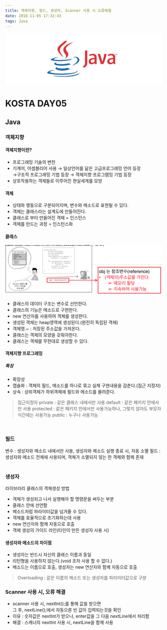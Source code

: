 ```yaml
---
title: 객체지향, 필드, 생성자, Scanner 사용 시 오류해결
date: 2018-11-05 17:32:43
tags: Java
---
```


![Java](/images/javaimage.png)
# KOSTA DAY05
## Java

### 객체지향
#### 객체지향이란?
- 프로그래밍 기술의 변천
- 기계어, 어셈블리어 사용 → 일상언어를 닮은 고급프로그래밍 언어 등장   
→구조적 프로그래밍 기법 등장 → 객체지향 프로그램밍 기법 등장
- 상호작용하는 객체들로 이루어진 현실세계를 모방

#### 객체
- 상태와 행동으로 구분되어지며, 변수와 메소드로 표현될 수 있다.
- 객체는 클래스라는 설계도에 만들어진다.
- 클래스로 부터 만들어진 객체 = 인스턴스
- 객체를 만드는 과정 = 인스턴스화

#### 클래스
![Java](/images/java/java05-01.png)
- 클래스의 데이터 구조는 변수로 선언한다.
- 클래스의 기능은 메소드로 구현한다.
- new 연산자를 사용하여 객체를 생성한다.
- 생성된 객체는 heap영역에 생성된다.(완전히 독립된 객체)
- 객체명.~ : 저장된 주소값을 가져온다.
- 클래스는 객체의 모양을 갖춰야한다.
- 클래스는 객체를 무한대로 생성할 수 있다.

#### 객체지향 프로그래밍
##### 특징
- 확장성
- 캡슐화 : 객체의 필드, 메소드를 하나로 묶고 실제 구현내용을 감춘다.(접근 지정자)
- 상속 : 상위객체가 하위객체에 필드와 메소드를 물려준다.
> 접근지정자
private : 같은 클래스 내에서만 사용
default : 같은 패키지 안에서만 사용
protected : 같은 패키지 안에서만 사용가능하나, 그렇지 않아도 부모자식간에는 사용가능
public : 누구나 사용가능

<br>

### 필드
변수 : 생성자와 메소드 내에서만 사용, 생성자와 메소드 실행 종료 시, 자동 소멸
필드 : 생성자와 메소드 전체에 사용되며, 객체가 소멸되지 않는 한 객체와 함께 존재
<br><br>

### 생성자
라이브러리 클래스의 객체생성 방법
- 객체가 생성되고 나서 실행해야 할 명령문을 써두는 부분
- 클래스 안에 선언함
- 메소드처럼 파라미터값을 넘겨줄 수 있다.
- 객체를 효율적으로 초기화하는데 사용
- new 연산자와 함께 자동으로 호출
- 객체 생성의 가이드 라인(타인이 만든 생성자 사용 시)

#### 생성자와 메소드의 차이점
- 생성자는 반드시 자신의 클래스 이름과 동일
- 리턴형을 사용하지 않는다.(void 조차 사용 할 수 없다.)
- 메소드는 이름으로 호출, 생성자는 new 연산자와 함께 자동으로 호출
>Overloading : 같은 이름의 메소드 또는 생성자를 파라미터값으로 구분

### Scanner 사용 시, 오류 해결
- scanner 사용 시, nextInt();를 통해 값을 받으면   
그 후, nextLine();에서 자동으론 빈 값이 입력되는것을 확인
- 이유 : 숫자값은 nextInt가 받으나, enter값을 그 다음 nextLine에서 처리함
- 해결 : 스캐너의 nextInt 사용 시, nextLine을 함께 사용

<br><br>
